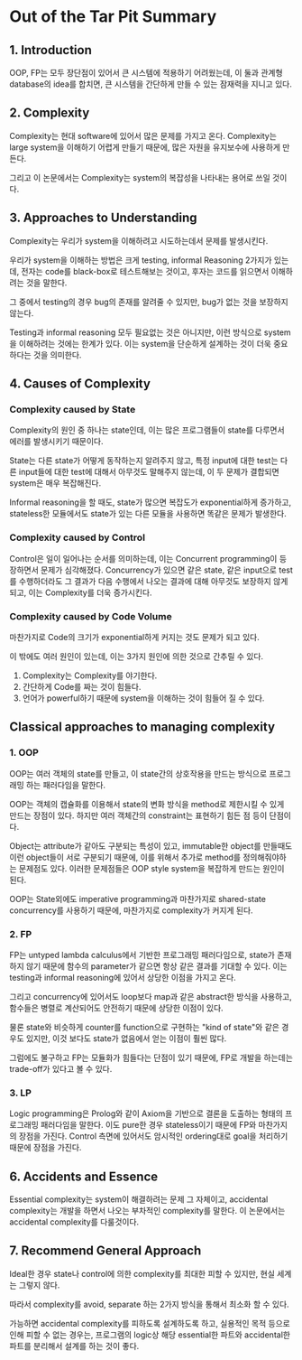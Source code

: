 # Out of the Tar Pit Summary



## 1. Introduction

OOP, FP는 모두 장단점이 있어서 큰 시스템에 적용하기 어려웠는데, 이 둘과 관계형 database의 idea를 합치면,  큰 시스템을 간단하게 만들 수 있는 잠재력을 지니고 있다.

## 2. Complexity

Complexity는 현대 software에 있어서 많은 문제를 가지고 온다. Complexity는 large system을 이해하기 어렵게 만들기 때문에, 많은 자원을 유지보수에 사용하게 만든다. 

그리고 이 논문에서는 Complexity는 system의 복잡성을 나타내는 용어로 쓰일 것이다.

## 3. Approaches to Understanding

Complexity는 우리가 system을 이해하려고 시도하는데서 문제를 발생시킨다.

우리가 system을 이해하는 방법은 크게 testing, informal Reasoning 2가지가 있는데, 전자는 code를 black-box로 테스트해보는 것이고, 후자는 코드를 읽으면서 이해하려는 것을 말한다.

그 중에서 testing의 경우 bug의 존재를 알려줄 수 있지만, bug가 없는 것을 보장하지 않는다.

Testing과 informal reasoning 모두 필요없는 것은 아니지만, 이런 방식으로 system을 이해하려는 것에는 한계가 있다. 이는 system을 단순하게 설계하는 것이 더욱 중요하다는 것을 의미한다.

## 4. Causes of Complexity

### Complexity caused by State

Complexity의 원인 중 하나는 state인데, 이는 많은 프로그램들이 state를 다루면서 에러를 발생시키기 때문이다.

State는 다른 state가 어떻게 동작하는지 알려주지 않고, 특정 input에 대한 test는 다른 input들에 대한 test에 대해서 아무것도 말해주지 않는데, 이 두 문제가 결합되면 system은 매우 복잡해진다.

Informal reasoning을 할 때도, state가 많으면 복잡도가 exponential하게 증가하고, stateless한 모듈에서도 state가 있는 다른 모듈을 사용하면 똑같은 문제가 발생한다.

### Complexity caused by Control

Control은 일이 일어나는 순서를 의미하는데, 이는 Concurrent programming이 등장하면서 문제가 심각해졌다. Concurrency가 있으면 같은 state, 같은 input으로 test를 수행하더라도 그 결과가 다음 수행에서 나오는 결과에 대해 아무것도 보장하지 않게되고, 이는 Complexity를 더욱 증가시킨다.

### Complexity caused by Code Volume

마찬가지로 Code의 크기가 exponential하게 커지는 것도 문제가 되고 있다.

이 밖에도 여러 원인이 있는데, 이는 3가지 원인에 의한 것으로 간추릴 수 있다.

1. Complexity는 Complexity를 야기한다.
2. 간단하게 Code를 짜는 것이 힘들다.
3. 언어가 powerful하기 때문에 system을 이해하는 것이 힘들어 질 수 있다.

## Classical approaches to managing complexity

### 1. OOP

OOP는 여러 객체의 state를 만들고, 이 state간의 상호작용을 만드는 방식으로 프로그래밍 하는 패러다임을 말한다. 

OOP는 객체의 캡슐화를 이용해서 state의 변화 방식을 method로 제한시킬 수 있게 만드는 장점이 있다. 하지만 여러 객체간의 constraint는 표현하기 힘든 점 등이 단점이다.

Object는 attribute가 같아도 구분되는 특성이 있고, immutable한 object를 만들때도 이런 object들이 서로 구분되기 때문에, 이를 위해서 추가로 method를 정의해줘야하는 문제점도 있다. 이러한 문제점들은 OOP style system을 복잡하게 만드는 원인이 된다.

OOP는 State외에도  imperative programming과 마찬가지로 shared-state concurrency를 사용하기 때문에, 마찬가지로 complexity가 커지게 된다.

### 2. FP

FP는 untyped lambda calculus에서 기반한 프로그래밍 패러다임으로, state가 존재하지 않기 때문에 함수의 parameter가 같으면 항상 같은 결과를 기대할 수 있다. 이는 testing과 informal reasoning에 있어서 상당한 이점을 가지고 온다.

그리고 concurrency에 있어서도 loop보다 map과 같은 abstract한 방식을 사용하고, 함수들은 병렬로 계산되어도 안전하기 때문에 상당한 이점이 있다.

물론 state와 비슷하게 counter를 function으로 구현하는 "kind of state"와 같은 경우도 있지만, 이것 보다도 state가 없음에서 얻는 이점이 훨씬 많다.

그럼에도 불구하고 FP는 모듈화가 힘들다는 단점이 있기 때문에, FP로 개발을 하는데는 trade-off가 있다고 볼 수 있다.

### 3. LP

Logic programming은 Prolog와 같이 Axiom을 기반으로 결론을 도출하는 형태의 프로그래밍 패러다임을 말한다. 이도 pure한 경우 stateless이기 때문에 FP와 마찬가지의 장점을 가진다. Control 측면에 있어서도 암시적인 ordering대로 goal을 처리하기 때문에 장점을 가진다.

## 6. Accidents and Essence

Essential complexity는 system이 해결하려는 문제 그 자체이고, accidental complexity는 개발을 하면서 나오는 부차적인 complexity를 말한다. 이 논문에서는 accidental complexity를 다룰것이다.



## 7. Recommend General Approach

Ideal한 경우 state나 control에 의한 complexity를 최대한 피할 수 있지만, 현실 세계는 그렇지 않다.

따라서 complexity를 avoid, separate 하는 2가지 방식을 통해서 최소화 할 수 있다.

가능하면 accidental complexity를 피하도록 설계하도록 하고, 실용적인 목적 등으로 인해 피할 수 없는 경우는, 프로그램의 logic상 해당 essential한 파트와 accidental한 파트를 분리해서 설계를 하는 것이 좋다.